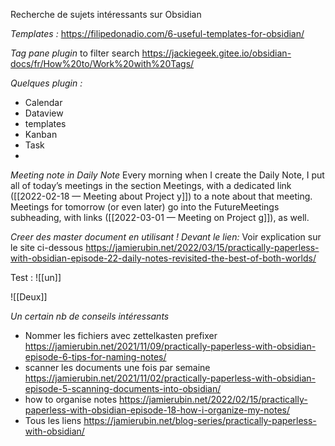 Recherche de sujets intéressants sur Obsidian 

*Templates :*
https://filipedonadio.com/6-useful-templates-for-obsidian/

*Tag pane plugin* to filter search
https://jackiegeek.gitee.io/obsidian-docs/fr/How%20to/Work%20with%20Tags/

*Quelques plugin :*
- Calendar
- Dataview
- templates
- Kanban
- Task
- 


*Meeting note in Daily Note*
Every morning when I create the Daily Note, I put all of today’s meetings in the section Meetings, with a dedicated link ([[2022-02-18 — Meeting about Project y]]) to a note about that meeting. Meetings for tomorrow (or even later) go into the FutureMeetings subheading, with links ([[2022-03-01 — Meeting on Project g]]), as well.

*Creer des master document en utilisant ! Devant le lien:*
Voir explication sur le site ci-dessous
https://jamierubin.net/2022/03/15/practically-paperless-with-obsidian-episode-22-daily-notes-revisited-the-best-of-both-worlds/

Test :
![[un]]

![[Deux]]

*Un certain nb de conseils intéressants*
- Nommer les fichiers avec zettelkasten prefixer
	https://jamierubin.net/2021/11/09/practically-paperless-with-obsidian-episode-6-tips-for-naming-notes/
- scanner les documents une fois par semaine 
	https://jamierubin.net/2021/11/02/practically-paperless-with-obsidian-episode-5-scanning-documents-into-obsidian/
- how to organise notes
	https://jamierubin.net/2022/02/15/practically-paperless-with-obsidian-episode-18-how-i-organize-my-notes/
- Tous les liens 
	https://jamierubin.net/blog-series/practically-paperless-with-obsidian/
	